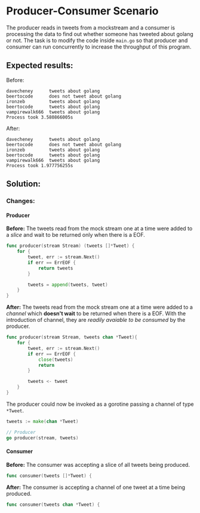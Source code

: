 # Producer-Consumer Scenario

The producer reads in tweets from a mockstream and a consumer is processing the data to find out whether someone has tweeted about golang or not. The task is to modify the code inside `main.go` so that producer and consumer can run concurrently to increase the throughput of this program.

## Expected results:
Before: 
```shell
davecheney      tweets about golang
beertocode      does not tweet about golang
ironzeb         tweets about golang
beertocode      tweets about golang
vampirewalk666  tweets about golang
Process took 3.580866005s
```

After:
```shell
davecheney      tweets about golang
beertocode      does not tweet about golang
ironzeb         tweets about golang
beertocode      tweets about golang
vampirewalk666  tweets about golang
Process took 1.977756255s
```

## Solution:

### Changes:

#### Producer

**Before:**
The tweets read from the mock stream one at a time were added to a *slice* and wait to be returned only when there is a EOF.
```go
func producer(stream Stream) (tweets []*Tweet) {
	for {
		tweet, err := stream.Next()
		if err == ErrEOF {
			return tweets
		}

		tweets = append(tweets, tweet)
	}
}
```
**After:**
The tweets read from the mock stream one at a time were added to a *channel* which **doesn't wait** to be returned when there is a EOF. With the introduction of channel, they are *readily avaiable to be consumed* by the producer.

```go
func producer(stream Stream, tweets chan *Tweet){
	for {
		tweet, err := stream.Next()
		if err == ErrEOF {
			close(tweets)
			return
		}

		tweets <- tweet
	}
}
```

The producer could now be invoked as a gorotine passing a channel of type `*Tweet`.

```go
tweets := make(chan *Tweet)

// Producer
go producer(stream, tweets)
```

#### Consumer

**Before:**
The consumer was accepting a slice of all tweets being produced.
```go
func consumer(tweets []*Tweet) {
```
**After:**
The consumer is accepting a channel of one tweet at a time being produced.

```go
func consumer(tweets chan *Tweet) {
```